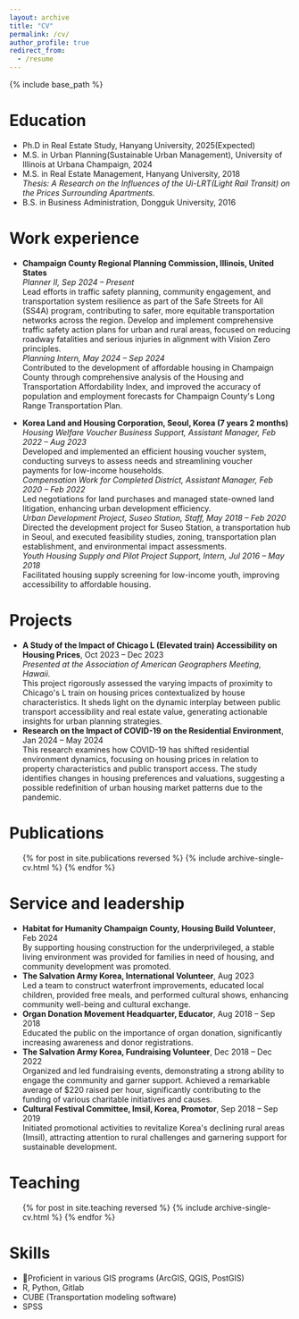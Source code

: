 ```yaml
---
layout: archive
title: "CV"
permalink: /cv/
author_profile: true
redirect_from:
  - /resume
---
```


{% include base_path %}

Education
======
* Ph.D in Real Estate Study, Hanyang University, 2025(Expected)
* M.S. in Urban Planning(Sustainable Urban Management), University of Illinois at Urbana Champaign, 2024
* M.S. in Real Estate Management, Hanyang University, 2018<br><em>Thesis: A Research on the Influences of the Ui-LRT(Light Rail Transit) on the Prices Surrounding Apartments.</em>
* B.S. in Business Administration, Dongguk University, 2016

Work experience
======
*	<strong>Champaign County Regional Planning Commission, Illinois, United States</strong><br>
<em>Planner II, Sep 2024 – Present</em><br>
Lead efforts in traffic safety planning, community engagement, and transportation system resilience as part of the Safe Streets for All (SS4A) program, contributing to safer, more equitable transportation networks across the region. Develop and implement comprehensive traffic safety action plans for urban and rural areas, focused on reducing roadway fatalities and serious injuries in alignment with Vision Zero principles.<br>
<em>Planning Intern, May 2024 – Sep 2024</em><br>
Contributed to the development of affordable housing in Champaign County through comprehensive analysis of the Housing and Transportation Affordability Index, and improved the accuracy of population and employment forecasts for Champaign County's Long Range Transportation Plan.

*	<strong>Korea Land and Housing Corporation, Seoul, Korea (7 years 2 months)</strong><br>
<em>Housing Welfare Voucher Business Support, Assistant Manager, Feb 2022 – Aug 2023</em><br>
Developed and implemented an efficient housing voucher system, conducting surveys to assess needs and streamlining voucher payments for low-income households.<br>
<em>Compensation Work for Completed District, Assistant Manager, Feb 2020 – Feb 2022</em><br>
Led negotiations for land purchases and managed state-owned land litigation, enhancing urban development efficiency.<br>
<em>Urban Development Project, Suseo Station, Staff, May 2018 – Feb 2020</em><br>
Directed the development project for Suseo Station, a transportation hub in Seoul, and executed feasibility studies, zoning, transportation plan establishment, and environmental impact assessments.<br>
<em>Youth Housing Supply and Pilot Project Support, Intern, Jul 2016 – May 2018</em><br>
Facilitated housing supply screening for low-income youth, improving accessibility to affordable housing.

Projects
======
* <strong>A Study of the Impact of Chicago L (Elevated train) Accessibility on Housing Prices</strong>, Oct 2023 – Dec 2023<br>
<em>Presented at the Association of American Geographers Meeting, Hawaii.</em><br>
This project rigorously assessed the varying impacts of proximity to Chicago's L train on housing prices contextualized by house characteristics. It sheds light on the dynamic interplay between public transport accessibility and real estate value, generating actionable insights for urban planning strategies.
* <strong>Research on the Impact of COVID-19 on the Residential Environment</strong>, Jan 2024 – May 2024<br>
This research examines how COVID-19 has shifted residential environment dynamics, focusing on housing prices in relation to property characteristics and public transport access. The study identifies changes in housing preferences and valuations, suggesting a possible redefinition of urban housing market patterns due to the pandemic.

Publications
======
  <ul>{% for post in site.publications reversed %}
    {% include archive-single-cv.html %}
  {% endfor %}</ul>

Service and leadership
======
* <strong>Habitat for Humanity Champaign County, Housing Build Volunteer</strong>, Feb 2024<br>
By supporting housing construction for the underprivileged, a stable living environment was provided for families in need of housing, and community development was promoted.
* <strong>The Salvation Army Korea, International Volunteer</strong>, Aug 2023<br>
Led a team to construct waterfront improvements, educated local children, provided free meals, and performed cultural shows, enhancing community well-being and cultural exchange.
* <strong>Organ Donation Movement Headquarter, Educator</strong>, Aug 2018 – Sep 2018<br>
Educated the public on the importance of organ donation, significantly increasing awareness and donor registrations. 
* <strong>The Salvation Army Korea, Fundraising Volunteer</strong>, Dec 2018 – Dec 2022<br>
Organized and led fundraising events, demonstrating a strong ability to engage the community and garner support. 
Achieved a remarkable average of $220 raised per hour, significantly contributing to the funding of various charitable initiatives and causes. 
* <strong>Cultural Festival Committee, Imsil, Korea, Promotor</strong>, Sep 2018 – Sep 2019<br>
Initiated promotional activities to revitalize Korea's declining rural areas (Imsil), attracting attention to rural challenges and garnering support for sustainable development.

Teaching
======
  <ul>{% for post in site.teaching reversed %}
    {% include archive-single-cv.html %}
  {% endfor %}</ul>
  
Skills
======
* Proficient in various GIS programs (ArcGIS, QGIS, PostGIS)
* R, Python, Gitlab
* CUBE (Transportation modeling software)
* SPSS

